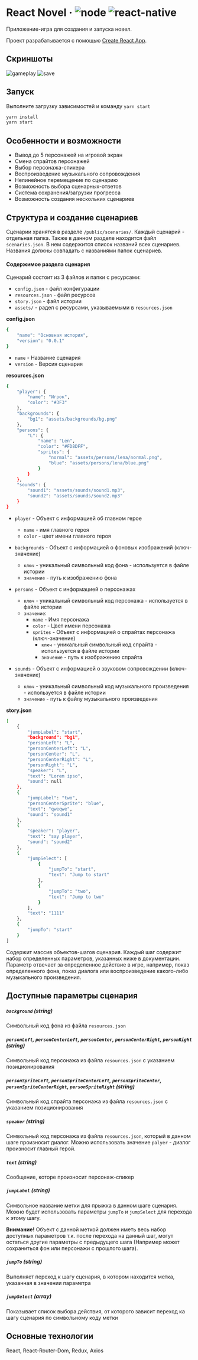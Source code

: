 # React Novel &middot; ![node](https://img.shields.io/badge/node-v16.13.2-blue) ![react-native](https://img.shields.io/badge/react-17.0.2-blue)

Приложение-игра для создания и запуска новел.

Проект разрабатывается с помощью [Create React App](https://github.com/facebook/create-react-app).

## Скриншоты

![gameplay](https://github.com/kast96/novel/blob/master/screenshots/gameplay.png?raw=true)
![save](https://github.com/kast96/novel/blob/master/screenshots/save.png?raw=true)

## Запуск

Выполните загрузку зависимостей и команду `yarn start`
```sh
yarn install
yarn start
```

## Особенности и возможности

* Вывод до 5 персонажей на игровой экран
* Смена спрайтов персонажей
* Выбор персонажа-спикера
* Воспроизведение музыкального сопровождения
* Нелинейное перемещение по сценарию
* Возможность выбора сценарных-ответов
* Система сохранения/загрузки прогресса
* Возможность создания нескольких сценариев


## Структура и создание сценариев

Сценарии хранятся в разделе `/public/scenaries/`.
Каждый сценарий - отдельная папка.
Также в данном разделе находится файл `scenaries.json`. В нем содержится список названий всех сценариев. Названия должны совпадать с названиями папок сценариев.

#### Содержимое раздела сценария

Сценарий состоит из 3 файлов и папки с ресурсами:
* `config.json` - файл конфигурации
* `resources.json` - файл ресурсов
* `story.json` - файл истории
* `assets/` - радел с ресурсами, указываемыми в `resources.json`

**config.json**
```sh
{
    "name": "Основная история",
    "version": "0.0.1"
}
```
* `name` - Название сценария
* `version` - Версия сценария

**resources.json**
```sh
{
    "player": {
        "name": "Игрок",
        "color": "#3F3"
    },
    "backgrounds": {
        "bg1": "assets/backgrounds/bg.png"
    },
    "persons": {
        "L": {
            "name": "Len",
            "color": "#FD8DFF",
            "sprites": {
                "normal": "assets/persons/lena/normal.png",
                "blue": "assets/persons/lena/blue.png"
            }
        }
    },
    "sounds": {
        "sound1": "assets/sounds/sound1.mp3",
        "sound2": "assets/sounds/sound2.mp3"
    }
}
```
* `player` - Объект с информацией об главном герое
    * `name` - имя главного героя
    * `color` - цвет имени главного героя

* `backgrounds` - Объект с информацией о фоновых изображений (ключ-значение)
    * `ключ` - уникальный символьный код фона - используется в файле истории
    * `значение` - путь к изображению фона

* `persons` - Объект с информацией о персонажах
    * `ключ` - уникальный символьный код персонажа - используется в файле истории
    * `значение`:
        * `name` - Имя персонажа
        * `color` - Цвет имени персонажа
        * `sprites` - Объект с информацией о спрайтах персонажа (ключ-значение)
            * `ключ` - уникальный символьный код спрайта - используется в файле истории
            * `значение` - путь к изображению спрайта

* `sounds` - Объект с информацией о звуковом сопровождении (ключ-значение)
    * `ключ` - уникальный символьный код музыкального произведения - используется в файле истории
    * `значение` - путь к файлу музыкального произведения

**story.json**
```sh
[
    {
        "jumpLabel": "start",
        "background": "bg1",
        "personLeft": "L",
        "personCenterLeft": "L",
        "personCenter": "L",
        "personCenterRight": "L",
        "personRight": "L",
        "speaker": "L",
        "text": "Lorem ipso",
        "sound": null
    },
    {
        "jumpLabel": "two",
        "personCenterSprite": "blue",
        "text": "qweqwe",
        "sound": "sound1"
    },
    {
        "speaker": "player",
        "text": "say player",
        "sound": "sound2"
    },
    {
        "jumpSelect": [
            {
                "jumpTo": "start",
                "text": "Jump to start"
            },
            {
                "jumpTo": "two",
                "text": "Jump to two"
            }
        ],
        "text": "1111"
    },
    {
        "jumpTo": "start"
    }
]
```

Содержит массив объектов-шагов сценария. Каждый шаг содержит набор определенных параметров, указанных ниже в документации. Параметр отвечает за определенное действие в игре, например, показ определенного фона, показ диалога или воспроизведение какого-либо музыкального произведения.

## Доступные параметры сценария

##### `background` (string)
Символьный код фона из файла `resources.json`

##### `personLeft`, `personCenterLeft`, `personCenter`, `personCenterRight`, `personRight` (string)
Символьный код персонажа из файла `resources.json` с указанием позиционирования

##### `personSpriteLeft`, `personSpriteCenterLeft`, `personSpriteCenter`, `personSpriteCenterRight`, `personSpriteRight` (string)
Символьный код спрайта персонажа из файла `resources.json` с указанием позиционирования

##### `speaker` (string)
Символьный код персонажа из файла `resources.json`, который в данном шаге произносит диалог. Можно использовать значение `palyer` - диалог произносит главный герой.

##### `text` (string)
Сообщение, которе произносит персонаж-спикер

##### `jumpLabel` (string)
Символьное название метки для прыжка в данном шаге сценария. Можно будет использовать параметры `jumpTo` и `jumpSelect` для перехода к этому шагу.

**Внимание!** Объект с данной меткой должен иметь весь набор доступных параметров т.к. после перехода на данный шаг, могут остаться другие параметры с предыдущего шага (Например может сохраниться фон или персонажи с прошлого шага).

##### `jumpTo` (string)
Выполняет переход к шагу сценария, в котором находится метка, указанная в значении параметра

##### `jumpSelect` (array)
Показывает список выбора действия, от которого зависит переход ка шагу сценария по символьному коду метки

## Основные технологии
React, React-Router-Dom, Redux, Axios
